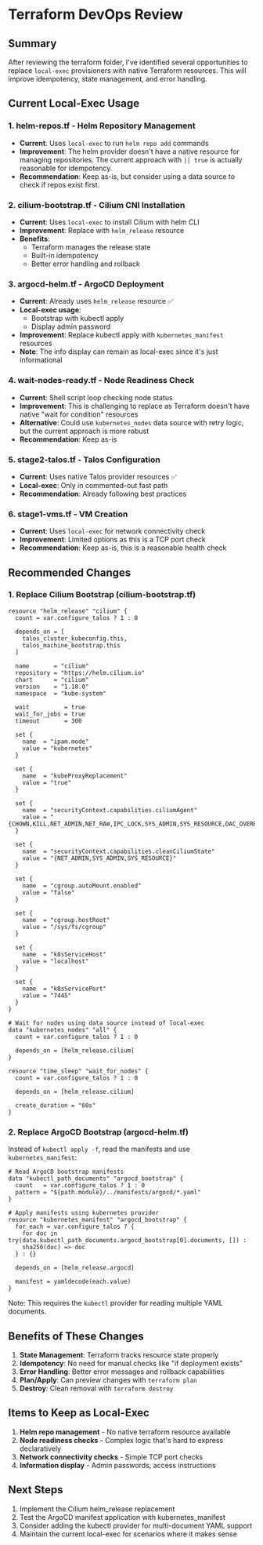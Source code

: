 # Terraform DevOps Review

## Summary
After reviewing the terraform folder, I've identified several opportunities to replace `local-exec` provisioners with native Terraform resources. This will improve idempotency, state management, and error handling.

## Current Local-Exec Usage

### 1. **helm-repos.tf** - Helm Repository Management
- **Current**: Uses `local-exec` to run `helm repo add` commands
- **Improvement**: The helm provider doesn't have a native resource for managing repositories. The current approach with `|| true` is actually reasonable for idempotency.
- **Recommendation**: Keep as-is, but consider using a data source to check if repos exist first.

### 2. **cilium-bootstrap.tf** - Cilium CNI Installation
- **Current**: Uses `local-exec` to install Cilium with helm CLI
- **Improvement**: Replace with `helm_release` resource
- **Benefits**: 
  - Terraform manages the release state
  - Built-in idempotency
  - Better error handling and rollback

### 3. **argocd-helm.tf** - ArgoCD Deployment
- **Current**: Already uses `helm_release` resource ✅
- **Local-exec usage**: 
  - Bootstrap with kubectl apply
  - Display admin password
- **Improvement**: Replace kubectl apply with `kubernetes_manifest` resources
- **Note**: The info display can remain as local-exec since it's just informational

### 4. **wait-nodes-ready.tf** - Node Readiness Check
- **Current**: Shell script loop checking node status
- **Improvement**: This is challenging to replace as Terraform doesn't have native "wait for condition" resources
- **Alternative**: Could use `kubernetes_nodes` data source with retry logic, but the current approach is more robust
- **Recommendation**: Keep as-is

### 5. **stage2-talos.tf** - Talos Configuration
- **Current**: Uses native Talos provider resources ✅
- **Local-exec**: Only in commented-out fast path
- **Recommendation**: Already following best practices

### 6. **stage1-vms.tf** - VM Creation
- **Current**: Uses `local-exec` for network connectivity check
- **Improvement**: Limited options as this is a TCP port check
- **Recommendation**: Keep as-is, this is a reasonable health check

## Recommended Changes

### 1. Replace Cilium Bootstrap (cilium-bootstrap.tf)
```hcl
resource "helm_release" "cilium" {
  count = var.configure_talos ? 1 : 0

  depends_on = [
    talos_cluster_kubeconfig.this,
    talos_machine_bootstrap.this
  ]

  name       = "cilium"
  repository = "https://helm.cilium.io"
  chart      = "cilium"
  version    = "1.18.0"
  namespace  = "kube-system"

  wait          = true
  wait_for_jobs = true
  timeout       = 300

  set {
    name  = "ipam.mode"
    value = "kubernetes"
  }

  set {
    name  = "kubeProxyReplacement"
    value = "true"
  }

  set {
    name  = "securityContext.capabilities.ciliumAgent"
    value = "{CHOWN,KILL,NET_ADMIN,NET_RAW,IPC_LOCK,SYS_ADMIN,SYS_RESOURCE,DAC_OVERRIDE,FOWNER,SETGID,SETUID}"
  }

  set {
    name  = "securityContext.capabilities.cleanCiliumState"
    value = "{NET_ADMIN,SYS_ADMIN,SYS_RESOURCE}"
  }

  set {
    name  = "cgroup.autoMount.enabled"
    value = "false"
  }

  set {
    name  = "cgroup.hostRoot"
    value = "/sys/fs/cgroup"
  }

  set {
    name  = "k8sServiceHost"
    value = "localhost"
  }

  set {
    name  = "k8sServicePort"
    value = "7445"
  }
}

# Wait for nodes using data source instead of local-exec
data "kubernetes_nodes" "all" {
  count = var.configure_talos ? 1 : 0
  
  depends_on = [helm_release.cilium]
}

resource "time_sleep" "wait_for_nodes" {
  count = var.configure_talos ? 1 : 0
  
  depends_on = [helm_release.cilium]

  create_duration = "60s"
}
```

### 2. Replace ArgoCD Bootstrap (argocd-helm.tf)
Instead of `kubectl apply -f`, read the manifests and use `kubernetes_manifest`:

```hcl
# Read ArgoCD bootstrap manifests
data "kubectl_path_documents" "argocd_bootstrap" {
  count   = var.configure_talos ? 1 : 0
  pattern = "${path.module}/../manifests/argocd/*.yaml"
}

# Apply manifests using kubernetes provider
resource "kubernetes_manifest" "argocd_bootstrap" {
  for_each = var.configure_talos ? { 
    for doc in try(data.kubectl_path_documents.argocd_bootstrap[0].documents, []) : 
    sha256(doc) => doc 
  } : {}

  depends_on = [helm_release.argocd]

  manifest = yamldecode(each.value)
}
```

Note: This requires the `kubectl` provider for reading multiple YAML documents.

## Benefits of These Changes

1. **State Management**: Terraform tracks resource state properly
2. **Idempotency**: No need for manual checks like "if deployment exists"
3. **Error Handling**: Better error messages and rollback capabilities
4. **Plan/Apply**: Can preview changes with `terraform plan`
5. **Destroy**: Clean removal with `terraform destroy`

## Items to Keep as Local-Exec

1. **Helm repo management** - No native terraform resource available
2. **Node readiness checks** - Complex logic that's hard to express declaratively
3. **Network connectivity checks** - Simple TCP port checks
4. **Information display** - Admin passwords, access instructions

## Next Steps

1. Implement the Cilium helm_release replacement
2. Test the ArgoCD manifest application with kubernetes_manifest
3. Consider adding the kubectl provider for multi-document YAML support
4. Maintain the current local-exec for scenarios where it makes sense